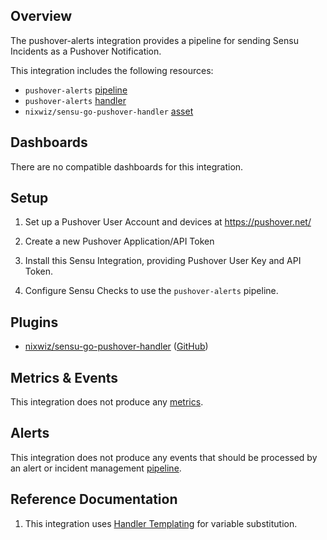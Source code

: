 ## Overview

The pushover-alerts integration provides a pipeline for sending Sensu Incidents
as a Pushover Notification.

This integration includes the following resources:

* `pushover-alerts` [pipeline]
* `pushover-alerts` [handler]
* `nixwiz/sensu-go-pushover-handler` [asset]

## Dashboards

There are no compatible dashboards for this integration.

## Setup

1. Set up a Pushover User Account and devices at https://pushover.net/

1. Create a new Pushover Application/API Token

1. Install this Sensu Integration, providing Pushover User Key and API Token.

1. Configure Sensu Checks to use the `pushover-alerts` pipeline.

## Plugins


- [nixwiz/sensu-go-pushover-handler][sensu-go-pushover-handler-bonsai] ([GitHub][sensu-go-pushover-handler-github])

## Metrics & Events


This integration does not produce any [metrics].

## Alerts

This integration does not produce any events that should be processed by an alert or incident management [pipeline].

## Reference Documentation

1. This integration uses [Handler Templating][handler-templating] for variable substitution.

<!-- Links -->
[check]: https://docs.sensu.io/sensu-go/latest/observability-pipeline/observe-schedule/checks/
[asset]: https://docs.sensu.io/sensu-go/latest/plugins/assets/
[subscription]: https://docs.sensu.io/sensu-go/latest/observability-pipeline/observe-schedule/subscriptions/
[subscriptions]: https://docs.sensu.io/sensu-go/latest/observability-pipeline/observe-schedule/subscriptions/
[agents]: https://docs.sensu.io/sensu-go/latest/observability-pipeline/observe-schedule/agent/
[annotation]: https://docs.sensu.io/sensu-go/latest/observability-pipeline/observe-schedule/agent/#general-configuration-flags
[plugins]: https://docs.sensu.io/sensu-go/latest/plugins/
[metrics]: https://docs.sensu.io/sensu-go/latest/observability-pipeline/observe-schedule/metrics/
[pipeline]: https://docs.sensu.io/sensu-go/latest/observability-pipeline/observe-process/pipelines/
[handler]: https://docs.sensu.io/sensu-go/latest/observability-pipeline/observe-process/handlers/
[secret]: https://docs.sensu.io/sensu-go/latest/operations/manage-secrets/secrets/
[secrets]: https://docs.sensu.io/sensu-go/latest/operations/manage-secrets/secrets/
[tokens]: https://docs.sensu.io/sensu-go/latest/observability-pipeline/observe-schedule/tokens/
[handler-templating]: https://docs.sensu.io/sensu-go/latest/observability-pipeline/observe-process/handler-templates/
[sensu-plus]: https://sensu.io/features/analytics
[sensu-go-pushover-handler-bonsai]: https://bonsai.sensu.io/assets/nixwiz/sensu-go-pushover-handler
[sensu-go-pushover-handler-github]: https://github.com/nixwiz/sensu-go-pushover-handler
